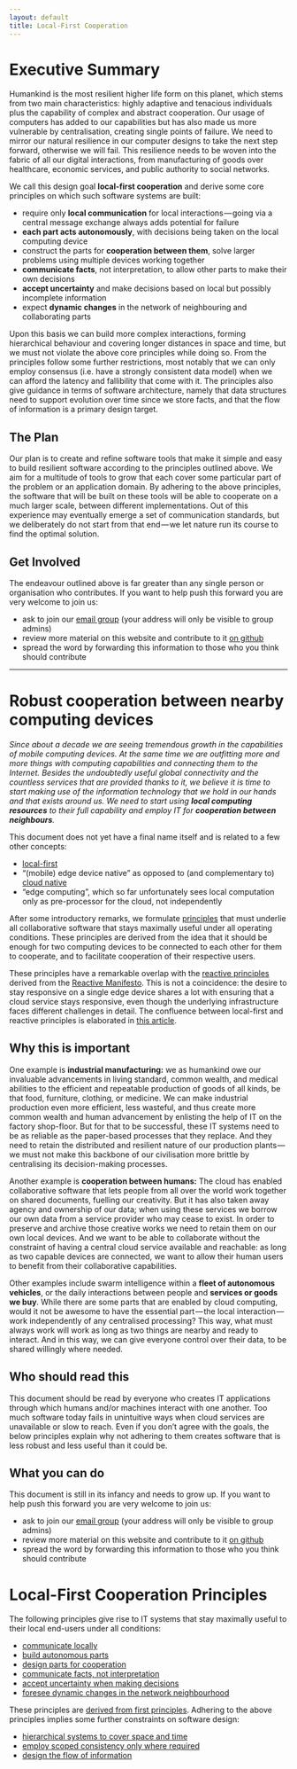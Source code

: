 ```yaml
---
layout: default
title: Local-First Cooperation
---
```


# Executive Summary

Humankind is the most resilient higher life form on this planet, which stems from two main characteristics: highly adaptive and tenacious individuals plus the capability of complex and abstract cooperation.
Our usage of computers has added to our capabilities but has also made us more vulnerable by centralisation, creating single points of failure.
We need to mirror our natural resilience in our computer designs to take the next step forward, otherwise we will fail.
This resilience needs to be woven into the fabric of all our digital interactions, from manufacturing of goods over healthcare, economic services, and public authority to social networks.

We call this design goal **local-first cooperation** and derive some core principles on which such software systems are built:

- require only **local communication** for local interactions — going via a central message exchange always adds potential for failure
- **each part acts autonomously**, with decisions being taken on the local computing device
- construct the parts for **cooperation between them**, solve larger problems using multiple devices working together
- **communicate facts**, not interpretation, to allow other parts to make their own decisions
- **accept uncertainty** and make decisions based on local but possibly incomplete information
- expect **dynamic changes** in the network of neighbouring and collaborating parts

Upon this basis we can build more complex interactions, forming hierarchical behaviour and covering longer distances in space and time, but we must not violate the above core principles while doing so.
From the principles follow some further restrictions, most notably that we can only employ consensus (i.e. have a strongly consistent data model) when we can afford the latency and fallibility that come with it.
The principles also give guidance in terms of software architecture, namely that data structures need to support evolution over time since we store facts, and that the flow of information is a primary design target.

## The Plan

Our plan is to create and refine software tools that make it simple and easy to build resilient software according to the principles outlined above.
We aim for a multitude of tools to grow that each cover some particular part of the problem or an application domain.
By adhering to the above principles, the software that will be built on these tools will be able to cooperate on a much larger scale, between different implementations.
Out of this experience may eventually emerge a set of communication standards, but we deliberately do not start from that end — we let nature run its course to find the optimal solution.

## Get Involved

The endeavour outlined above is far greater than any single person or organisation who contributes.
If you want to help push this forward you are very welcome to join us:

- ask to join our [email group](https://groups.google.com/g/local-first-cooperation) (your address will only be visible to group admins)
- review more material on this website and contribute to it [on github](https://github.com/local-first-cooperation/website)
- spread the word by forwarding this information to those who you think should contribute

---

# Robust cooperation between nearby computing devices

_Since about a decade we are seeing tremendous growth in the capabilities of mobile computing devices.
At the same time we are outfitting more and more things with computing capabilities and connecting them to the Internet.
Besides the undoubtedly useful global connectivity and the countless services that are provided thanks to it, we believe it is time to start making use of the information technology that we hold in our hands and that exists around us.
We need to start using **local computing resources** to their full capability and employ IT for **cooperation between neighbours**._

This document does not yet have a final name itself and is related to a few other concepts:

- [local-first](https://www.inkandswitch.com/local-first.html)
- “(mobile) edge device native” as opposed to (and complementary to) [cloud native](https://www.cncf.io/)
- “edge computing”, which so far unfortunately sees local computation only as pre-processor for the cloud, not independently

After some introductory remarks, we formulate [principles](#local-first-cooperation-principles) that must underlie all collaborative software that stays maximally useful under all operating conditions.
These principles are derived from the idea that it should be enough for two computing devices to be connected to each other for them to cooperate, and to facilitate cooperation of their respective users.

These principles have a remarkable overlap with the [reactive principles](https://principles.reactive.foundation/) derived from the [Reactive Manifesto](https://reactivemanifesto.org).
This is not a coincidence:
the desire to stay responsive on a single edge device shares a lot with ensuring that a cloud service stays responsive, even though the underlying infrastructure faces different challenges in detail.
The confluence between local-first and reactive principles is elaborated in [this article](reactive-edge-native.html).

## Why this is important

One example is **industrial manufacturing:** we as humankind owe our invaluable advancements in living standard, common wealth, and medical abilities to the efficient and repeatable production of goods of all kinds, be that food, furniture, clothing, or medicine.
We can make industrial production even more efficient, less wasteful, and thus create more common wealth and human advancement by enlisting the help of IT on the factory shop-floor.
But for that to be successful, these IT systems need to be as reliable as the paper-based processes that they replace.
And they need to retain the distributed and resilient nature of our production plants — we must not make this backbone of our civilisation more brittle by centralising its decision-making processes.

Another example is **cooperation between humans:**
The cloud has enabled collaborative software that lets people from all over the world work together on shared documents, fuelling our creativity.
But it has also taken away agency and ownership of our data; when using these services we borrow our own data from a service provider who may cease to exist.
In order to preserve and archive those creative works we need to retain them on our own local devices.
And we want to be able to collaborate without the constraint of having a central cloud service available and reachable:
as long as two capable devices are connected, we want to allow their human users to benefit from their collaborative capabilities.

Other examples include swarm intelligence within a **fleet of autonomous vehicles**, or the daily interactions between people and **services or goods we buy**.
While there are some parts that are enabled by cloud computing, would it not be awesome to have the essential part — the local interaction — work independently of any centralised processing?
This way, what must always work will work as long as two things are nearby and ready to interact.
And in this way, we can give everyone control over their data, to be shared willingly where needed.

## Who should read this

This document should be read by everyone who creates IT applications through which humans and/or machines interact with one another.
Too much software today fails in unintuitive ways when cloud services are unavailable or slow to reach.
Even if you don’t agree with the goals, the below principles explain why not adhering to them creates software that is less robust and less useful than it could be.

## What you can do

This document is still in its infancy and needs to grow up.
If you want to help push this forward you are very welcome to join us:

- ask to join our [email group](https://groups.google.com/g/local-first-cooperation) (your address will only be visible to group admins)
- review more material on this website and contribute to it [on github](https://github.com/local-first-cooperation/website)
- spread the word by forwarding this information to those who you think should contribute

# Local-First Cooperation Principles

The following principles give rise to IT systems that stay maximally useful to their local end-users under all conditions:

- [communicate locally](principles/communicate-locally.html)
- [build autonomous parts](principles/autonomy.html)
- [design parts for cooperation](principles/cooperation.html)
- [communicate facts, not interpretation](principles/communicate-facts.html)
- [accept uncertainty when making decisions](principles/accept-uncertainty.html)
- [foresee dynamic changes in the network neighbourhood](principles/foresee-network-dynamics.html)

These principles are [derived from first principles](first-principles.html).
Adhering to the above principles implies some further constraints on software design:

- [hierarchical systems to cover space and time](principles/hierarchical-systems.html)
- [employ scoped consistency only where required](principles/scoped-consensus.html)
- [design the flow of information](principles/information-flow.html)


